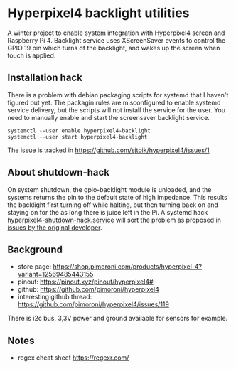 # Hyperpixel4 backlight utilities

A winter project to enable system integration with Hyperpixel4 screen and Raspberry Pi 4.
Backlight service uses XScreenSaver events to control the GPIO 19 pin which turns of the backlight, and wakes up the screen when touch is applied.

## Installation hack

There is a problem with debian packaging scripts for systemd that I haven't figured out yet.
The packagin rules are misconfigured to enable systemd service delivery, but the scripts will not install the service for the user.
You need to manually enable and start the screensaver backlight service.
```
systemctl --user enable hyperpixel4-backlight
systemctl --user start hyperpixel4-backlight
```
The issue is tracked in https://github.com/sjtoik/hyperpixel4/issues/1

## About shutdown-hack

On system shutdown, the gpio-backlight module is unloaded, and the systems returns the pin to the default state of high impedance.
This results the backlight first turning off while halting, but then turning back on and staying on for the as long there is juice left in the Pi.
A systemd hack [hyperpixel4-shutdown-hack.service](./package/debian/hyperpixel4-shutdown-hack.service) will sort the problem as proposed [in issues by the original developer](https://github.com/pimoroni/hyperpixel4/issues/3).

## Background
* store page: https://shop.pimoroni.com/products/hyperpixel-4?variant=12569485443155
* pinout: https://pinout.xyz/pinout/hyperpixel4#
* github: https://github.com/pimoroni/hyperpixel4
* interesting github thread: https://github.com/pimoroni/hyperpixel4/issues/119

There is i2c bus, 3,3V power and ground available for sensors for example.

## Notes
* regex cheat sheet https://regexr.com/
